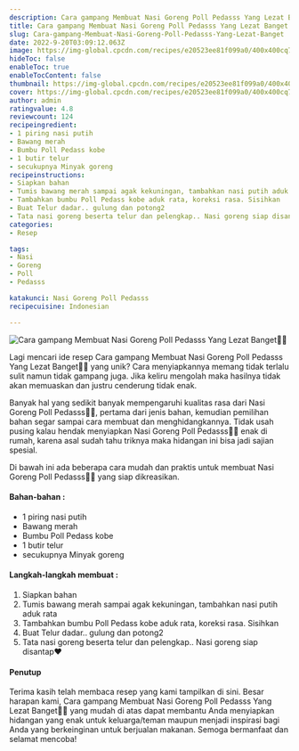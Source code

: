 ```yaml
---
description: Cara gampang Membuat Nasi Goreng Poll Pedasss Yang Lezat Banget"
title: Cara gampang Membuat Nasi Goreng Poll Pedasss Yang Lezat Banget
slug: Cara-gampang-Membuat-Nasi-Goreng-Poll-Pedasss-Yang-Lezat-Banget
date: 2022-9-20T03:09:12.063Z
image: https://img-global.cpcdn.com/recipes/e20523ee81f099a0/400x400cq70/photo.jpg
hideToc: false
enableToc: true
enableTocContent: false
thumbnail: https://img-global.cpcdn.com/recipes/e20523ee81f099a0/400x400cq70/photo.jpg
cover: https://img-global.cpcdn.com/recipes/e20523ee81f099a0/400x400cq70/photo.jpg
author: admin
ratingvalue: 4.8
reviewcount: 124
recipeingredient:
- 1 piring nasi putih
- Bawang merah
- Bumbu Poll Pedass kobe
- 1 butir telur
- secukupnya Minyak goreng
recipeinstructions:
- Siapkan bahan
- Tumis bawang merah sampai agak kekuningan, tambahkan nasi putih aduk rata
- Tambahkan bumbu Poll Pedass kobe aduk rata, koreksi rasa. Sisihkan
- Buat Telur dadar.. gulung dan potong2
- Tata nasi goreng beserta telur dan pelengkap.. Nasi goreng siap disantap❤️
categories:
- Resep

tags:
- Nasi
- Goreng
- Poll
- Pedasss

katakunci: Nasi Goreng Poll Pedasss
recipecuisine: Indonesian

---
```


![Cara gampang Membuat Nasi Goreng Poll Pedasss Yang Lezat Banget👩‍🍳](https://img-global.cpcdn.com/recipes/e20523ee81f099a0/400x400cq70/photo.jpg)

Lagi mencari ide resep Cara gampang Membuat Nasi Goreng Poll Pedasss Yang Lezat Banget👩‍🍳 yang unik? Cara menyiapkannya memang tidak terlalu sulit namun tidak gampang juga. Jika keliru mengolah maka hasilnya tidak akan memuaskan dan justru cenderung tidak enak.

Banyak hal yang sedikit banyak mempengaruhi kualitas rasa dari Nasi Goreng Poll Pedasss👩‍🍳, pertama dari jenis bahan, kemudian pemilihan bahan segar sampai cara membuat dan menghidangkannya. Tidak usah pusing kalau hendak menyiapkan Nasi Goreng Poll Pedasss👩‍🍳 enak di rumah, karena asal sudah tahu triknya maka hidangan ini bisa jadi sajian spesial.

Di bawah ini ada beberapa cara mudah dan praktis untuk membuat Nasi Goreng Poll Pedasss👩‍🍳 yang siap dikreasikan.

<!--inarticleads1-->

#### Bahan-bahan :

- 1 piring nasi putih
- Bawang merah
- Bumbu Poll Pedass kobe
- 1 butir telur
- secukupnya Minyak goreng

<!--inarticleads2-->

#### Langkah-langkah membuat :

1. Siapkan bahan
1. Tumis bawang merah sampai agak kekuningan, tambahkan nasi putih aduk rata
1. Tambahkan bumbu Poll Pedass kobe aduk rata, koreksi rasa. Sisihkan
1. Buat Telur dadar.. gulung dan potong2
1. Tata nasi goreng beserta telur dan pelengkap.. Nasi goreng siap disantap❤️

#### Penutup

Terima kasih telah membaca resep yang kami tampilkan di sini. Besar harapan kami, Cara gampang Membuat Nasi Goreng Poll Pedasss Yang Lezat Banget👩‍🍳 yang mudah di atas dapat membantu Anda menyiapkan hidangan yang enak untuk keluarga/teman maupun menjadi inspirasi bagi Anda yang berkeinginan untuk berjualan makanan. Semoga bermanfaat dan selamat mencoba!